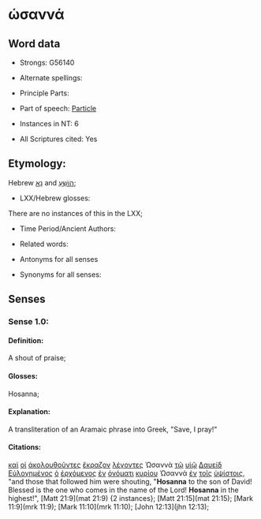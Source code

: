 # ὡσαννά

<!-- Status: S2=NeedsFinalCheck -->
<!-- Lexica used for edits: BDAG, FFM, LN, A-S  -->

## Word data

* Strongs: G56140

* Alternate spellings:

* Principle Parts: 

* Part of speech: [Particle](http://ugg.readthedocs.io/en/latest/particle.html)   

* Instances in NT: 6

* All Scriptures cited: Yes

## Etymology: 

Hebrew [נָא](//en-uhl/H4994) and [הוֹשֵׁעַ](//en-uhl/H1954);   

* LXX/Hebrew glosses: 

There are no instances of this in the LXX;   

* Time Period/Ancient Authors: 


* Related words: 

* Antonyms for all senses

* Synonyms for all senses: 

## Senses 

### Sense 1.0: 

#### Definition: 

A shout of praise;  

#### Glosses:

Hosanna;   

#### Explanation:

A transliteration of an Aramaic phrase into Greek, "Save, I pray!"

#### Citations: 

[καὶ](../G25320/01.md) [οἱ](../G35880/01.md) [ἀκολουθοῦντες](../G01900/01.md) [ἔκραζον](../G28960/01.md) [λέγοντες](../G30040/01.md) Ὡσαννὰ [τῷ](../G35880/01.md) [υἱῷ](../G52070/01.md) [Δαυείδ](../G11380/01.md) [Εὐλογημένος](../G21270/01.md) [ὁ](../G35880/01.md) [ἐρχόμενος](../G20640/01.md) [ἐν](../G17220/01.md) [ὀνόματι](../G36860/01.md) [κυρίου](../G29620/01.md) Ὡσαννὰ [ἐν](../G17220/01.md) [τοῖς](../G35880/01.md) [ὑψίστοις](../G53100/01.md), "and those that followed him were shouting, "**Hosanna** to the son of David! Blessed is the one who comes in the name of the Lord! **Hosanna** in the highest!", [Matt 21:9](mat 21:9) {2 instances}; [Matt 21:15](mat 21:15); [Mark 11:9](mrk 11:9); [Mark 11:10](mrk 11:10); [John 12:13](jhn 12:13); 
